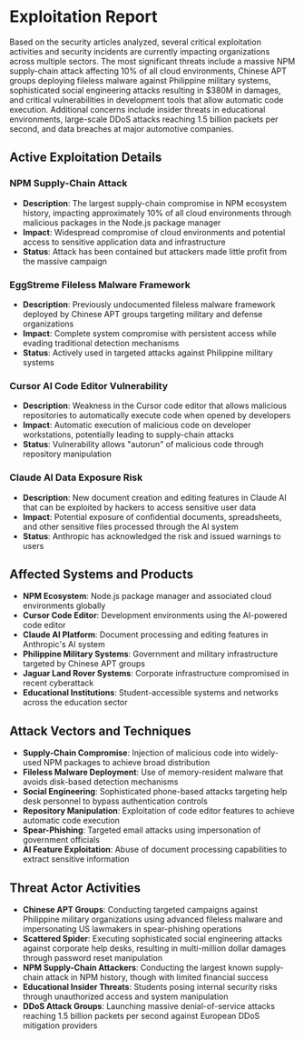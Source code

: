 # Exploitation Report

Based on the security articles analyzed, several critical exploitation activities and security incidents are currently impacting organizations across multiple sectors. The most significant threats include a massive NPM supply-chain attack affecting 10% of all cloud environments, Chinese APT groups deploying fileless malware against Philippine military systems, sophisticated social engineering attacks resulting in $380M in damages, and critical vulnerabilities in development tools that allow automatic code execution. Additional concerns include insider threats in educational environments, large-scale DDoS attacks reaching 1.5 billion packets per second, and data breaches at major automotive companies.

## Active Exploitation Details

### NPM Supply-Chain Attack
- **Description**: The largest supply-chain compromise in NPM ecosystem history, impacting approximately 10% of all cloud environments through malicious packages in the Node.js package manager
- **Impact**: Widespread compromise of cloud environments and potential access to sensitive application data and infrastructure
- **Status**: Attack has been contained but attackers made little profit from the massive campaign

### EggStreme Fileless Malware Framework
- **Description**: Previously undocumented fileless malware framework deployed by Chinese APT groups targeting military and defense organizations
- **Impact**: Complete system compromise with persistent access while evading traditional detection mechanisms
- **Status**: Actively used in targeted attacks against Philippine military systems

### Cursor AI Code Editor Vulnerability
- **Description**: Weakness in the Cursor code editor that allows malicious repositories to automatically execute code when opened by developers
- **Impact**: Automatic execution of malicious code on developer workstations, potentially leading to supply-chain attacks
- **Status**: Vulnerability allows "autorun" of malicious code through repository manipulation

### Claude AI Data Exposure Risk
- **Description**: New document creation and editing features in Claude AI that can be exploited by hackers to access sensitive user data
- **Impact**: Potential exposure of confidential documents, spreadsheets, and other sensitive files processed through the AI system
- **Status**: Anthropic has acknowledged the risk and issued warnings to users

## Affected Systems and Products

- **NPM Ecosystem**: Node.js package manager and associated cloud environments globally
- **Cursor Code Editor**: Development environments using the AI-powered code editor
- **Claude AI Platform**: Document processing and editing features in Anthropic's AI system
- **Philippine Military Systems**: Government and military infrastructure targeted by Chinese APT groups
- **Jaguar Land Rover Systems**: Corporate infrastructure compromised in recent cyberattack
- **Educational Institutions**: Student-accessible systems and networks across the education sector

## Attack Vectors and Techniques

- **Supply-Chain Compromise**: Injection of malicious code into widely-used NPM packages to achieve broad distribution
- **Fileless Malware Deployment**: Use of memory-resident malware that avoids disk-based detection mechanisms
- **Social Engineering**: Sophisticated phone-based attacks targeting help desk personnel to bypass authentication controls
- **Repository Manipulation**: Exploitation of code editor features to achieve automatic code execution
- **Spear-Phishing**: Targeted email attacks using impersonation of government officials
- **AI Feature Exploitation**: Abuse of document processing capabilities to extract sensitive information

## Threat Actor Activities

- **Chinese APT Groups**: Conducting targeted campaigns against Philippine military organizations using advanced fileless malware and impersonating US lawmakers in spear-phishing operations
- **Scattered Spider**: Executing sophisticated social engineering attacks against corporate help desks, resulting in multi-million dollar damages through password reset manipulation
- **NPM Supply-Chain Attackers**: Conducting the largest known supply-chain attack in NPM history, though with limited financial success
- **Educational Insider Threats**: Students posing internal security risks through unauthorized access and system manipulation
- **DDoS Attack Groups**: Launching massive denial-of-service attacks reaching 1.5 billion packets per second against European DDoS mitigation providers